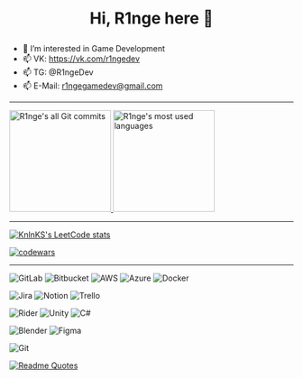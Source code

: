 # <p align="center">Hi, R1nge here 👋</p>

- 👀 I’m interested in Game Development
- 📫 VK: https://vk.com/r1ngedev
- 📫 TG: @R1ngeDev
- 📫 E-Mail: r1ngegamedev@gmail.com

---

<a href="https://github.com/R1nge" style="display: inline">
<img alt="R1nge's all Git commits" src="https://github-readme-stats.vercel.app/api?username=R1nge" data-canonical-src="https://github-readme-stats.vercel.app/api?username=kevinadhiguna&amp;show_icons=true&amp;theme=vue-dark&amp;include_all_commits=true&amp;count_private=true" style="max-width: 100%;" height="180em">
<img alt="R1nge's most used languages" src="https://github-readme-stats.vercel.app/api/top-langs/?username=R1nge&layout=compact" data-canonical-src="https://github-readme-stats.vercel.app/api/top-langs/?username=kevinadhiguna&amp;layout=compact&amp;theme=vue-dark&amp;hide=shards,shaderlab,hlsl,html,css&amp;langs_count=6" style="max-width: 100%;" height="180em">
</a>

---

[![KnlnKS's LeetCode stats](https://leetcode-stats-six.vercel.app/api?username=R1nge&theme=dark)](https://github.com/KnlnKS/leetcode-stats)

[![codewars](https://www.codewars.com/users/R1nge/badges/small)](https://www.codewars.com/users/R1nge) 

---

![GitLab](https://img.shields.io/badge/gitlab-%23181717.svg?style=for-the-badge&logo=gitlab&logoColor=white)
![Bitbucket](https://img.shields.io/badge/bitbucket-%230047B3.svg?style=for-the-badge&logo=bitbucket&logoColor=white)
![AWS](https://img.shields.io/badge/AWS-%23FF9900.svg?style=for-the-badge&logo=amazon-aws&logoColor=white)
![Azure](https://img.shields.io/badge/azure-%230072C6.svg?style=for-the-badge&logo=microsoftazure&logoColor=white)
![Docker](https://img.shields.io/badge/docker-%230db7ed.svg?style=for-the-badge&logo=docker&logoColor=white)


![Jira](https://img.shields.io/badge/jira-%230A0FFF.svg?style=for-the-badge&logo=jira&logoColor=white)
![Notion](https://img.shields.io/badge/Notion-%23000000.svg?style=for-the-badge&logo=notion&logoColor=white)
![Trello](https://img.shields.io/badge/Trello-%23026AA7.svg?style=for-the-badge&logo=Trello&logoColor=white)

![Rider](https://img.shields.io/badge/Rider-000000.svg?style=for-the-badge&logo=Rider&logoColor=white&color=black&labelColor=crimson)
![Unity](https://img.shields.io/badge/unity-%23000000.svg?style=for-the-badge&logo=unity&logoColor=white)
![C#](https://img.shields.io/badge/c%23-%23239120.svg?style=for-the-badge&logo=c-sharp&logoColor=white)

![Blender](https://img.shields.io/badge/blender-%23F5792A.svg?style=for-the-badge&logo=blender&logoColor=white)
![Figma](https://img.shields.io/badge/figma-%23F24E1E.svg?style=for-the-badge&logo=figma&logoColor=white)

![Git](https://img.shields.io/badge/git-%23F05033.svg?style=for-the-badge&logo=git&logoColor=white)

[![Readme Quotes](https://quotes-github-readme.vercel.app/api?type=horizontal&theme=dark)](https://github.com/piyushsuthar/github-readme-quotes)
